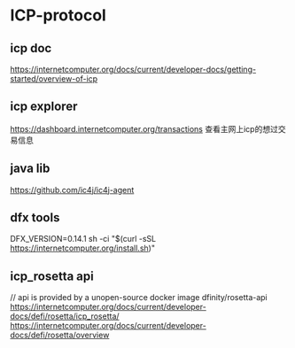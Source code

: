 # ICP-protocol


## icp doc 
https://internetcomputer.org/docs/current/developer-docs/getting-started/overview-of-icp

## icp explorer 
https://dashboard.internetcomputer.org/transactions
查看主网上icp的想过交易信息

## java lib 
https://github.com/ic4j/ic4j-agent

## dfx tools
DFX_VERSION=0.14.1 sh -ci "$(curl -sSL https://internetcomputer.org/install.sh)"

## icp_rosetta api
// api is provided by a unopen-source docker image dfinity/rosetta-api
https://internetcomputer.org/docs/current/developer-docs/defi/rosetta/icp_rosetta/
https://internetcomputer.org/docs/current/developer-docs/defi/rosetta/overview
